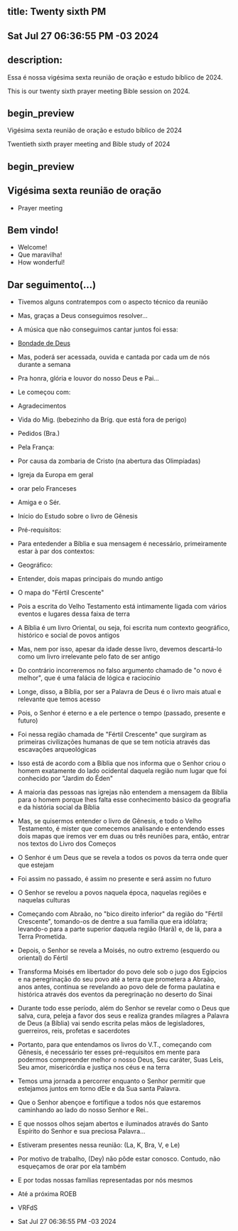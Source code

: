 ## title: Twenty sixth PM
## Sat Jul 27 06:36:55 PM -03 2024

## description:

Essa é nossa vigésima sexta reunião de oração e estudo bíblico de 2024.

This is our twenty sixth prayer meeting Bible session on 2024.

## begin_preview

Vigésima sexta reunião de oração e estudo bíblico de 2024

Twentieth sixth prayer meeting and Bible study of 2024

## begin_preview

## Vigésima sexta reunião de oração

- Prayer meeting

## Bem vindo!
- Welcome!
- Que maravilha!
- How wonderful!

## Dar seguimento(...)

- Tivemos alguns contratempos com o aspecto técnico da reunião
- Mas, graças a Deus conseguimos resolver...

- A música que não conseguimos cantar juntos foi essa:
- [Bondade de Deus](https://www.letras.mus.br/isaias-saad/bondade-de-deus/)
- Mas, poderá ser acessada, ouvida e cantada por cada um de nós durante a semana
- Pra honra, glória e louvor do nosso Deus e Pai...

- Le começou com:
- Agradecimentos
- Vida do Mig. (bebezinho da Bríg. que está fora de perigo)

- Pedidos (Bra.)
- Pela França:
- Por causa da zombaria de Cristo (na abertura das Olimpíadas)
- Igreja da Europa em geral
- orar pelo Franceses
- Amiga e o Sér.
 
- Início do Estudo sobre o livro de Gênesis
- Pré-requisitos:
- Para entedender a Bíblia e sua mensagem é necessário, primeiramente estar à par dos contextos:
- Geográfico:
- Entender, dois mapas principais do mundo antigo
- O mapa do "Fértil Crescente"
- Pois a escrita do Velho Testamento está intimamente ligada com vários eventos e lugares dessa faixa de terra
- A Bíblia é um livro Oriental, ou seja, foi escrita num contexto geográfico, histórico e social de povos antigos
- Mas, nem por isso, apesar da idade desse livro, devemos descartá-lo como um livro irrelevante pelo fato de ser antigo 
- Do contrário incorreremos no falso argumento chamado de "o novo é melhor", que é uma falácia de lógica e raciocínio
- Longe, disso, a Bíblia, por ser a Palavra de Deus é o livro mais atual e relevante que temos acesso
- Pois, o Senhor é eterno e a ele pertence o tempo (passado, presente e futuro) 
- Foi nessa região chamada de "Fértil Crescente" que surgiram as primeiras civilizações humanas de que se tem notícia através das escavações arqueológicas
- Isso está de acordo com a Bíblia que nos informa que o Senhor criou o homem exatamente do lado ocidental daquela região num lugar que foi conhecido por "Jardim do Éden"
- A maioria das pessoas nas igrejas não entendem a mensagem da Bíblia para o homem porque lhes falta esse conhecimento básico da geografia e da história social da Bíblia
- Mas, se quisermos entender o livro de Gênesis, e todo o Velho Testamento, é mister que comecemos analisando e entendendo esses dois mapas que iremos ver em duas ou três reuniões para, então, entrar nos textos do Livro dos Começos
- O Senhor é um Deus que se revela a todos os povos da terra onde quer que estejam
- Foi assim no passado, é assim no presente e será assim no futuro
- O Senhor se revelou a povos naquela época, naquelas regiões e naquelas culturas
- Começando com Abraão, no "bico direito inferior" da região do "Fértil Crescente", tomando-os de dentre a sua família que era idólatra; levando-o para a parte superior daquela região (Harã) e, de lá, para a Terra Prometida.
- Depois, o Senhor se revela a Moisés, no outro extremo (esquerdo ou oriental) do Fértil
- Transforma Moisés em libertador do povo dele sob o jugo dos Egípcios e na peregrinação do seu povo até a terra que prometera a Abraão, anos antes, continua se revelando ao povo dele de forma paulatina e histórica através dos eventos da peregrinação no deserto do Sinai 
- Durante todo esse período, além do Senhor se revelar como o Deus que salva, cura, peleja a favor dos seus e realiza grandes milagres a Palavra de Deus (a Bíblia) vai sendo escrita pelas mãos de legisladores, guerreiros, reis, profetas e sacerdotes 
- Portanto, para que entendamos os livros do V.T., começando com Gênesis, é necessário ter esses pré-requisitos em mente para podermos compreender melhor o nosso Deus, Seu caráter, Suas Leis, Seu amor, misericórdia e justiça nos céus e na terra
- Temos uma jornada a percorrer enquanto o Senhor permitir que estejamos juntos em torno dEle e da Sua santa Palavra.

- Que o Senhor abençoe e fortifique a todos nós que estaremos caminhando ao lado do nosso Senhor e Rei..
- E que nossos olhos sejam abertos e iluminados através do Santo Espírito do Senhor e sua preciosa Palavra... 

- Estiveram presentes nessa reunião: (La, K, Bra, V, e Le)
- Por motivo de trabalho, (Dey) não pôde estar conosco. Contudo, não esqueçamos de orar por ela também
- E por todas nossas famílias representadas por nós mesmos
- Até a próxima ROEB

- VRFdS
- Sat Jul 27 06:36:55 PM -03 2024
